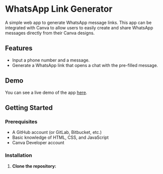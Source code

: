 # WhatsApp Link Generator

A simple web app to generate WhatsApp message links. This app can be integrated with Canva to allow users to easily create and share WhatsApp messages directly from their Canva designs.

## Features

- Input a phone number and a message.
- Generate a WhatsApp link that opens a chat with the pre-filled message.

## Demo

You can see a live demo of the app [here](https://yourdomain.com/whatsapp-link-generator).

## Getting Started

### Prerequisites

- A GitHub account (or GitLab, Bitbucket, etc.)
- Basic knowledge of HTML, CSS, and JavaScript
- Canva Developer account

### Installation

1. **Clone the repository:**
